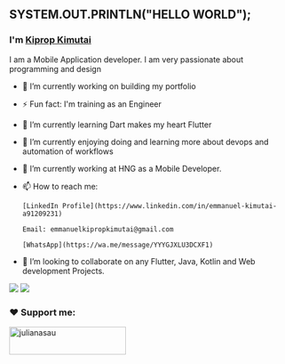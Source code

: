 ## SYSTEM.OUT.PRINTLN("HELLO WORLD");
### I'm [Kiprop Kimutai](https://github.com/STARKthegreat)
 
  I am a Mobile Application developer. I am very passionate about programming and design
  - 🔭 I’m currently working on building my portfolio
  - ⚡ Fun fact: I'm training as an Engineer
  - 🌱 I’m currently learning Dart makes my heart Flutter 
  - 🌱 I’m currently enjoying doing and learning more about devops and automation of workflows
  - 🔭 I’m currently working at HNG as a Mobile Developer. 
  - 📫 How to reach me:  

        [LinkedIn Profile](https://www.linkedin.com/in/emmanuel-kimutai-a91209231)

        Email: emmanuelkipropkimutai@gmail.com

        [WhatsApp](https://wa.me/message/YYYGJXLU3DCXF1)

  - 👯 I’m looking to collaborate on any Flutter, Java, Kotlin and Web development Projects. 



<img src="https://github-readme-stats.vercel.app/api?username=STARKthegreat&&show_icons=true&title_color=ffffff&icon_color=bb2acf&text_color=daf7dc&bg_color=151515" />

<img src="http://github-readme-streak-stats.herokuapp.com?user=STARKthegreat&hide_border=true&theme=black-ice&background=3D3D3D&stroke=00E6FE" />

<h3 align="left">❤ Support me:</h3>
<p><a href="https://www.buymeacoffee.com"> <img align="left" src="https://cdn.buymeacoffee.com/buttons/v2/default-yellow.png" height="50" width="210" alt="julianasau" /></a></p><br><br>

  

